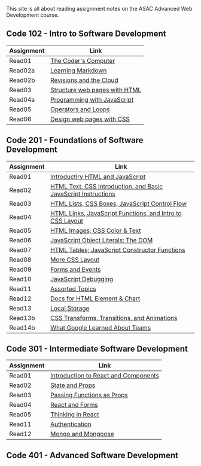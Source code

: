 This site is all about reading assignment notes on the ASAC Advanced Web Development course.

## Code 102 - Intro to Software Development

| Assignment |                    Link                         |
|------------|-------------------------------------------------|
|   Read01   | [The Coder's Computer](102/read01.md)           |
|   Read02a  | [Learning Markdown](102/read02a.md)             |
|   Read02b  | [Revisions and the Cloud](102/read02b.md)       |
|   Read03   | [Structure web pages with HTML](102/read03.md)  |
|   Read04a  | [Programming with JavaScript](102/read04a.md)   |
|   Read05   | [Operators and Loops](102/read05.md)            |
|   Read06   | [Design web pages with CSS](102/read06.md)      |


## Code 201 - Foundations of Software Development

| Assignment |                                     Link                                         |
|------------|----------------------------------------------------------------------------------|
|   Read01   | [Introductiry HTML and JavaScript](201/class-01.md)                              |
|   Read02   | [HTML Text, CSS Introduction, and Basic JavaScript Instructions](201/class-02.md)|
|   Read03   | [HTML Lists, CSS Boxes, JavaScript Control Flow](201/class-03.md)                |
|   Read04   | [HTML Links, JavaScript Functions, and Intro to CSS Layout](201/class-04.md)     |
|   Read05   | [HTML Images; CSS Color & Text](201/class-05.md)                                 |
|   Read06   | [JavaScript Object Literals; The DOM](201/class-06.md)                           |
|   Read07   | [HTML Tables; JavaScript Constructor Functions](201/class-07.md)                 |
|   Read08   | [More CSS Layout](201/class-08.md)                                               |
|   Read09   | [Forms and Events](201/class-09.md)                                              |
|   Read10   | [JavaScript Debugging](201/class-10.md)                                          |
|   Read11   | [Assorted Topics](201/class-11.md)                                               |
|   Read12   | [Docs for HTML Element & Chart](201/class-12.md)                                 |
|   Read13   | [Local Storage](201/class-13.md)                                                 |
|   Read13b  | [CSS Transforms, Transitions, and Animations](201/class-13b.md)                  |
|   Read14b  | [What Google Learned About Teams](201/class-14b.md)                              |



## Code 301 - Intermediate Software Development

| Assignment |                                     Link                                         |
|------------|----------------------------------------------------------------------------------|
|   Read01   | [Introduction to React and Components](301/class-01.md)                          |
|   Read02   | [State and Props](301/class-02.md)                                               |
|   Read03   | [Passing Functions as Props](301/class-03.md)                                    |
|   Read04   | [React and Forms](301/class-04.md)                                               |
|   Read05   | [Thinking in React](301/class-05.md)                                             |
|   Read11   | [Authentication](301/class-11.md)                                                |
|   Read12   | [Mongo and Mongoose](301/class-12.md)                                            |




## Code 401 - Advanced Software Development
